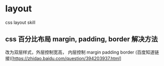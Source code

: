 # layout
css layout skill

## css 百分比布局 margin, padding, border 解决方法
改为双层样式，外层控制宽高， 内层控制 margin padding border
(百度知道链接)[https://zhidao.baidu.com/question/394203937.html]
